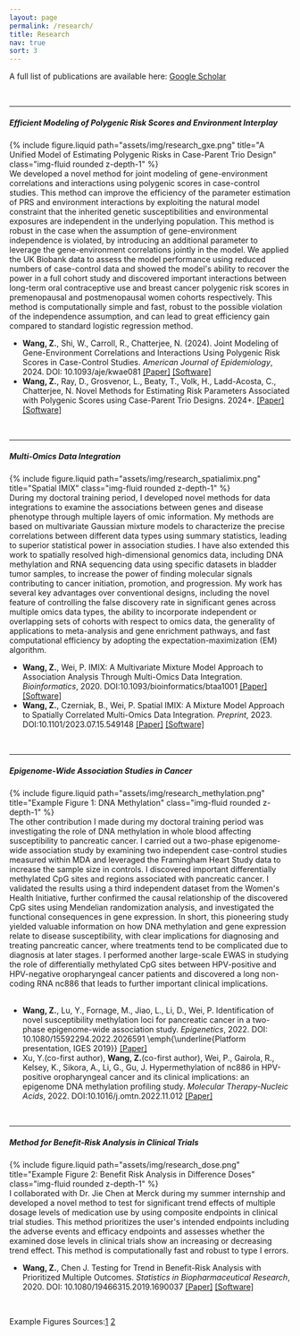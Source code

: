```yaml
---
layout: page
permalink: /research/
title: Research
nav: true
sort: 3
---
```

  
  <div class="publications" markdown="1">
  <p>A full list of publications are available here: <a href="https://scholar.google.com/citations?user=n6MtCyUAAAAJ&hl=en&oi=ao" target="_blank">Google Scholar</a> </p>
  
&nbsp;

---
#####  __Efficient Modeling of Polygenic Risk Scores and Environment Interplay__
<div class="row justify-content-sm-center">
  <div class="col-sm-4 mt-3 mt-md-0">
  {% include figure.liquid path="assets/img/research_gxe.png" title="A Unified Model of Estimating Polygenic Risks in Case-Parent Trio Design" class="img-fluid rounded z-depth-1" %}
</div>
  <div class="col-sm-8 mt-3 mt-md-0">We developed a novel method for joint modeling of gene-environment correlations and interactions using polygenic scores in case-control studies. This method can improve the efficiency of the parameter estimation of PRS and environment interactions by exploiting the natural model constraint that the inherited genetic susceptibilities and environmental exposures are independent in the underlying population. This method is robust in the case when the assumption of gene-environment independence is violated, by introducing an additional parameter to leverage the gene-environment correlations jointly in the model. We applied the UK Biobank data to assess the model performance using reduced numbers of case-control data and showed the model's ability to recover the power in a full cohort study and discovered important interactions between long-term oral contraceptive use and breast cancer polygenic risk scores in premenopausal and postmenopausal women cohorts respectively. This method is computationally simple and fast, robust to the possible violation of the independence assumption, and can lead to great efficiency gain compared to standard logistic regression method.</div>
  </div>  


- __Wang, Z.__, Shi, W., Carroll, R., Chatterjee, N. (2024). Joint Modeling of Gene-Environment Correlations and Interactions Using Polygenic Risk Scores in Case-Control Studies. *American Journal of Epidemiology*, 2024. DOI: 10.1093/aje/kwae081
[[Paper]](https://doi.org/10.1093/aje/kwae081) 
[[Software]](https://github.com/ziqiaow/RetroGE)  
- __Wang, Z.__, Ray, D., Grosvenor, L., Beaty, T., Volk, H., Ladd-Acosta, C., Chatterjee, N. Novel Methods for Estimating Risk Parameters Associated with Polygenic Scores using Case-Parent Trio Designs. 2024+.
[[Paper]]() 
[[Software]](https://github.com/ziqiaow/PRS-TRI)  

&nbsp;


---

##### __Multi-Omics Data Integration__
<div class="row justify-content-sm-center">
    <div class="col-sm-5 mt-3 mt-md-0">
        {% include figure.liquid path="assets/img/research_spatialimix.png" title="Spatial IMIX" class="img-fluid rounded z-depth-1" %}
    </div>
    <div class="col-sm-7 mt-3 mt-md-0">During my doctoral training period, I developed novel methods for data integrations to examine the associations between genes and disease phenotype through multiple layers of omic information. My methods are based on multivariate Gaussian mixture models to characterize the precise correlations between different data types using summary statistics, leading to superior statistical power in association studies. I have also extended this work to spatially resolved high-dimensional genomics data, including DNA methylation and RNA sequencing data using specific datasets in bladder tumor samples, to increase the power of finding molecular signals contributing to cancer initiation, promotion, and progression. My work has several key advantages over conventional designs, including the novel feature of controlling the false discovery rate in significant genes across multiple omics data types, the ability to incorporate independent or overlapping sets of cohorts with respect to omics data, the generality of applications to meta-analysis and gene enrichment pathways, and fast computational efficiency by adopting the expectation-maximization (EM) algorithm.</div>

-	__Wang, Z.__, Wei, P. IMIX: A Multivariate Mixture Model Approach to Association Analysis Through Multi-Omics Data Integration. *Bioinformatics*, 2020. DOI:10.1093/bioinformatics/btaa1001
[[Paper]](https://doi.org/10.1093/bioinformatics/btaa1001)
[[Software]](https://github.com/ziqiaow/IMIX)
-	__Wang, Z.__, Czerniak, B., Wei, P. Spatial IMIX: A Mixture Model Approach to Spatially Correlated Multi-Omics Data Integration. *Preprint*, 2023. DOI:10.1101/2023.07.15.549148
[[Paper]](https://www.biorxiv.org/content/10.1101/2023.07.15.549148v1)
[[Software]](https://github.com/ziqiaow/spatialimix)



&nbsp;


---

##### __Epigenome-Wide Association Studies in Cancer__
<div class="row justify-content-sm-center">
    <div class="col-sm-5 mt-3 mt-md-0">
        {% include figure.liquid path="assets/img/research_methylation.png" title="Example Figure 1: DNA Methylation" class="img-fluid rounded z-depth-1" %}
    </div>
    <div class="col-sm-7 mt-3 mt-md-0">The other contribution I made during my doctoral training period was investigating the role of DNA methylation in whole blood affecting susceptibility to pancreatic cancer. I carried out a two-phase epigenome-wide association study by examining two independent case-control studies measured within MDA and leveraged the Framingham Heart Study data to increase the sample size in controls. I discovered important differentially methylated CpG sites and regions associated with pancreatic cancer. I validated the results using a third independent dataset from the Women's Health Initiative, further confirmed the causal relationship of the discovered CpG sites using Mendelian randomization analysis, and investigated the functional consequences in gene expression. In short, this pioneering study yielded valuable information on how DNA methylation and gene expression relate to disease susceptibility, with clear implications for diagnosing and treating pancreatic cancer, where treatments tend to be complicated due to diagnosis at later stages. I performed another large-scale EWAS in studying the role of differentially methylated CpG sites between HPV-positive and HPV-negative oropharyngeal cancer patients and discovered a long non-coding RNA nc886 that leads to further important clinical implications.</div>
&nbsp;

-	__Wang, Z.__, Lu, Y., Fornage, M., Jiao, L., Li, D., Wei, P. Identification of novel susceptibility methylation loci for pancreatic cancer in a two-phase epigenome-wide association study. *Epigenetics*, 2022. DOI: 10.1080/15592294.2022.2026591
\emph{\underline{Platform presentation, IGES 2019}}
[[Paper]](https://doi.org/10.1080/15592294.2022.2026591)
-	Xu, Y.(co-first author), __Wang, Z.__(co-first author), Wei, P., Gairola, R., Kelsey, K., Sikora, A., Li, G., Gu, J. Hypermethylation of nc886 in HPV-positive oropharyngeal cancer and its clinical implications: an epigenome DNA methylation profiling study. *Molecular Therapy-Nucleic Acids*, 2022. DOI:10.1016/j.omtn.2022.11.012
[[Paper]](https://doi.org/10.1016/j.omtn.2022.11.012)


&nbsp;


---

##### __Method for Benefit-Risk Analysis in Clinical Trials__
<div class="row justify-content-sm-center">
    <div class="col-sm-5 mt-3 mt-md-0">
        {% include figure.liquid path="assets/img/research_dose.png" title="Example Figure 2: Benefit Risk Analysis in Difference Doses" class="img-fluid rounded z-depth-1" %}
    </div>
    <div class="col-sm-7 mt-3 mt-md-0">I collaborated with Dr. Jie Chen at Merck during my summer internship and developed a novel method to test for significant trend effects of multiple dosage levels of medication use by using composite endpoints in clinical trial studies. This method prioritizes the user's intended endpoints including the adverse events and efficacy endpoints and assesses whether the examined dose levels in clinical trials show an increasing or decreasing trend effect. This method is computationally fast and robust to type I errors.</div>

-	__Wang, Z.__, Chen J. Testing for Trend in Benefit-Risk Analysis with Prioritized Multiple Outcomes. *Statistics in Biopharmaceutical Research*, 2020. DOI: 10.1080/19466315.2019.1690037
[[Paper]](https://www.tandfonline.com/doi/full/10.1080/19466315.2019.1690037)
[[Software]](https://github.com/ziqiaow/MvTrend)

&nbsp;

Example Figures Sources:[1](https://www.labclinics.com/2018/11/08/role-dna-methylation-disease/?lang=en) [2](https://i-base.info/ttfa/learning-resources/drug-levels-drug-activity-and-side-effects/)
